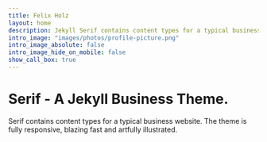 ```yaml
---
title: Felix Holz
layout: home
description: Jekyll Serif contains content types for a typical business website. The theme is fully responsive, blazing fast and artfully illustrated.
intro_image: "images/photos/profile-picture.png"
intro_image_absolute: false
intro_image_hide_on_mobile: false
show_call_box: true
---
```


# Serif - A Jekyll Business Theme.

Serif contains content types for a typical business website. The theme is fully responsive, blazing fast and artfully illustrated.
